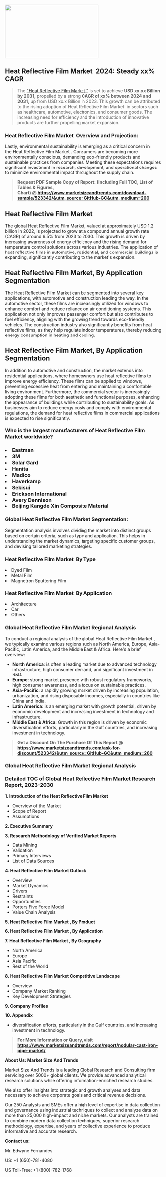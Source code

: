 <p><img class="alignnone size-medium wp-image-20088" src="https://ffe5etoiles.com/wp-content/uploads/2024/12/MST1-300x171.png" alt="" width="300" height="171" /></p><h2 id="ember46" class="ember-view reader-text-block__heading-2">Heat Reflective Film Market &nbsp;2024: Steady&nbsp;xx% CAGR</h2><blockquote id="ember47" class="ember-view reader-text-block__blockquote">The&nbsp;<a class="app-aware-link " href="https://www.marketsizeandtrends.com/download-sample/523342/&utm_source=GitHub-GC&utm_medium=260" target="_blank" data-test-app-aware-link="">"Heat Reflective Film Market "</a>&nbsp;is set to achieve&nbsp;<strong>USD&nbsp;xx.xx&nbsp;Billion by 2031,</strong>&nbsp;propelled by a strong&nbsp;<strong>CAGR of&nbsp;xx% between 2024 and 2031,</strong>&nbsp;up from USD xx.x Billion in 2023. This growth can be attributed to the rising adoption of&nbsp;Heat Reflective Film Market &nbsp;in sectors such as healthcare, automotive, electronics, and consumer goods. The increasing need for efficiency and the introduction of innovative products are further propelling market expansion.</blockquote><h3 id="ember48" class="ember-view reader-text-block__heading-3">Heat Reflective Film Market &nbsp;Overview and Projection:</h3><p id="ember49" class="ember-view reader-text-block__paragraph">Lastly, environmental sustainability is emerging as a critical concern in the&nbsp;Heat Reflective Film Market . Consumers are becoming more environmentally conscious, demanding eco-friendly products and sustainable practices from companies. Meeting these expectations requires significant investment in research, development, and operational changes to minimize environmental impact throughout the supply chain.</p><blockquote id="ember50" class="ember-view reader-text-block__blockquote"><strong>Request PDF Sample Copy of Report: (Including Full TOC, List of Tables &amp; Figures, Chart)&nbsp;@&nbsp;<strong><a href="https://www.marketsizeandtrends.com/download-sample/523342/&utm_source=GitHub-GC&utm_medium=260" target="_blank">https://www.marketsizeandtrends.com/download-sample/523342/&utm_source=GitHub-GC&utm_medium=260</a></strong></strong></blockquote><h3 class=""> <h2>Heat Reflective Film Market</h2><p>The global Heat Reflective Film Market, valued at approximately USD 1.2 billion in 2022, is projected to grow at a compound annual growth rate (CAGR) of around 6.5% from 2023 to 2030. This growth is driven by increasing awareness of energy efficiency and the rising demand for temperature control solutions across various industries. The application of heat reflective films in automotive, residential, and commercial buildings is expanding, significantly contributing to the market's expansion.</p><h2>Heat Reflective Film Market, By Application Segmentation</h2><p>The Heat Reflective Film Market can be segmented into several key applications, with automotive and construction leading the way. In the automotive sector, these films are increasingly utilized for windows to enhance comfort and reduce reliance on air conditioning systems. This application not only improves passenger comfort but also contributes to fuel efficiency, aligning with the growing trend towards eco-friendly vehicles. The construction industry also significantly benefits from heat reflective films, as they help regulate indoor temperatures, thereby reducing energy consumption in heating and cooling.</p><h2>Heat Reflective Film Market, By Application Segmentation</h2><p>In addition to automotive and construction, the market extends into residential applications, where homeowners use heat reflective films to improve energy efficiency. These films can be applied to windows, preventing excessive heat from entering and maintaining a comfortable living environment. Furthermore, the commercial sector is increasingly adopting these films for both aesthetic and functional purposes, enhancing the appearance of buildings while contributing to sustainability goals. As businesses aim to reduce energy costs and comply with environmental regulations, the demand for heat reflective films in commercial applications is expected to rise significantly.</p></h3><h3 id="" class="">Who is the largest manufacturers of&nbsp;Heat Reflective Film Market worldwide?</h3><h3 class=""></Li><Li>Eastman</Li><Li> 3M</Li><Li> Solar Gard</Li><Li> Hanita</Li><Li> Madico</Li><Li> Haverkamp</Li><Li> Sekisui</Li><Li> Erickson International</Li><Li> Avery Dennison</Li><Li> Beijing Kangde Xin Composite Material</h3><h3 id="ember53" class="ember-view reader-text-block__heading-3">Global&nbsp;Heat Reflective Film Market Segmentation:</h3><p id="ember54" class="ember-view reader-text-block__paragraph">Segmentation analysis involves dividing the market into distinct groups based on certain criteria, such as type and application. This helps in understanding the market dynamics, targeting specific customer groups, and devising tailored marketing strategies.</p><h3 id="" class="">Heat Reflective Film Market &nbsp;By Type</h3><p></Li><Li>Dyed Film</Li><Li> Metal Film</Li><Li> Magnetron Sputtering Film</p><h3 id="" class="">Heat Reflective Film Market &nbsp;By Application</h3><p class=""></Li><Li>Architecture</Li><Li> Car</Li><Li> Others</p><h3 id="ember62" class="ember-view reader-text-block__heading-3">Global Heat Reflective Film Market Regional Analysis</h3><p id="ember63" class="ember-view reader-text-block__paragraph">To conduct a regional analysis of the global Heat Reflective Film Market , we typically examine various regions such as North America, Europe, Asia-Pacific, Latin America, and the Middle East &amp; Africa. Here's a brief overview:</p><ul><li><strong>North America</strong>: is often a leading market due to advanced technology infrastructure, high consumer demand, and significant investment in R&amp;D.</li><li><strong>Europe</strong>: strong market presence with robust regulatory frameworks, high consumer awareness, and a focus on sustainable practices.</li><li><strong>Asia-Pacific</strong>: a rapidly growing market driven by increasing population, urbanization, and rising disposable incomes, especially in countries like China and India.</li><li><strong>Latin America</strong>: is an emerging market with growth potential, driven by economic development and increasing investment in technology and infrastructure.</li><li><strong>Middle East &amp; Africa</strong>: Growth in this region is driven by economic diversification efforts, particularly in the Gulf countries, and increasing investment in technology.</li></ul><blockquote id="ember61" class="ember-view reader-text-block__blockquote"><strong>Get a Discount On The Purchase Of This Report @ <strong><a href="https://html-cleaner.com/" target="">https://www.marketsizeandtrends.com/ask-for-discount/523342/&utm_source=GitHub-GC&utm_medium=260</a></strong></strong></blockquote><h3 id="ember62" class="ember-view reader-text-block__heading-3">Global Heat Reflective Film Market Regional Analysis</h3><h3 id="" class="">Detailed TOC of Global Heat Reflective Film Market Research Report, 2023-2030</h3><p id="" class=""><strong>1. Introduction of the Heat Reflective Film Market </strong></p><ul><li>Overview of the Market</li><li>Scope of Report</li><li>Assumptions</li></ul><p id="" class=""><strong>2. Executive Summary</strong></p><p id="" class=""><strong>3. Research Methodology of Verified Market Reports</strong></p><ul><li>Data Mining</li><li>Validation</li><li>Primary Interviews</li><li>List of Data Sources</li></ul><p id="" class=""><strong>4. Heat Reflective Film Market Outlook</strong></p><ul><li>Overview</li><li>Market Dynamics</li><li>Drivers</li><li>Restraints</li><li>Opportunities</li><li>Porters Five Force Model</li><li>Value Chain Analysis</li></ul><p id="" class=""><strong>5. Heat Reflective Film Market , By Product</strong></p><p id="" class=""><strong>6. Heat Reflective Film Market , By Application</strong></p><p id="" class=""><strong>7. Heat Reflective Film Market , By Geography</strong></p><ul><li>North America</li><li>Europe</li><li>Asia Pacific</li><li>Rest of the World</li></ul><p id="" class=""><strong>8. Heat Reflective Film Market Competitive Landscape</strong></p><ul><li>Overview</li><li>Company Market Ranking</li><li>Key Development Strategies</li></ul><p id="" class=""><strong>9. Company Profiles</strong></p><p id="" class=""><strong>10. Appendix</strong></p><ul><li>diversification efforts, particularly in the Gulf countries, and increasing investment in technology.</li></ul><blockquote id="ember65" class="ember-view reader-text-block__blockquote"><strong>For More Information or Query, visit <strong><strong><a href="https://html-cleaner.com/" target="">https://www.marketsizeandtrends.com/report/nodular-cast-iron-pipe-market/</a></strong></strong></strong></blockquote><p id="" class=""><strong>About Us: Market Size And Trends</strong></p><p id="" class="">Market Size And Trends is a leading Global Research and Consulting firm servicing over 5000+ global clients. We provide advanced analytical research solutions while offering information-enriched research studies.</p><p id="" class="">We also offer insights into strategic and growth analyses and data necessary to achieve corporate goals and critical revenue decisions.</p><p id="" class="">Our 250 Analysts and SMEs offer a high level of expertise in data collection and governance using industrial techniques to collect and analyze data on more than 25,000 high-impact and niche markets. Our analysts are trained to combine modern data collection techniques, superior research methodology, expertise, and years of collective experience to produce informative and accurate research.</p><p id="" class=""><strong>Contact us:</strong></p><p id="" class="">Mr. Edwyne Fernandes</p><p id="" class="">US: +1 (650)-781-4080</p><p id="" class="">US Toll-Free: +1 (800)-782-1768</p>
